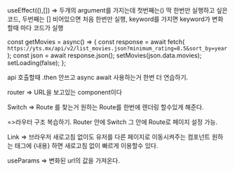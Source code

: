 useEffect((),[]) => 두개의 argument를 가지는데 첫번째는() 딱 한번만 실행하고 싶은 코드, 
두번째는 [] 비어있으면 처음 한번만 실행, keyword를 가지면 keyword가 변화할때 마다 코드가 실행 

const getMovies = async() => {
    const response = await fetch(
        `https://yts.mx/api/v2/list_movies.json?minimum_rating=8.5&sort_by=year`
        );
        const json = await response.json();
        setMovies(json.data.movies);
        setLoading(false);
    };

api 호출할때 .then 안쓰고 async await 사용하는거 한번 더 연습하기.

router => URL을 보고있는 component이다

Switch => Route 를 찾는거 원하는 Route를 한번에 렌더링 할수있게 해준다.

<Router>
      <Switch>
        <Route path="/movie">
          <Detail />
        </Route>
        <Route path="/">
          <Home />
        </Route>
      </Switch>
    </Router>

=>라우터 구조 복습하기. Router 안에 Switch 그 안에 Route로 페이지 설정 가능.

Link => 브라우저 새로고침 없이도 유저를 다른 페이지로 이동시켜주는 컴포넌트
원하는 태그에 <Link to ="주소">{내용}</Linsk> 하면 새로고침 없이 빠르게 이용할수 있다.

useParams => 변화된 url의 값을 가져온다.